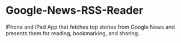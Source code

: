 # Google-News-RSS-Reader
iPhone and iPad App that fetches top stories from Google News and presents them for reading, bookmarking, and sharing.
